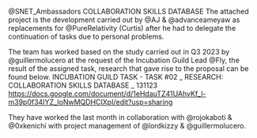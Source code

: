 @SNET_Ambassadors COLLABORATION SKILLS DATABASE 
The attached project is the development carried out by @AJ & @advanceameyaw as replacements for @PureRelativity (Curtis)
after he had to delegate the continuation of tasks due to personal problems.

The team has worked based on the study carried out in Q3 2023 by @guillermolucero at the request of the Incubation Guild Lead @Fly,
the result of the assigned task, research that gave rise to the proposal can be found below. 
INCUBATION GUILD TASK - TASK #02 _ RESEARCH: COLLABORATION SKILLS DATABASE _ 131123
https://docs.google.com/document/d/1eHdauTZ41UAhyKf_l-m39p0f34IYZ_IoNwMQDHCIXpI/edit?usp=sharing

They have worked the last month in collaboration with @rojokaboti & @0xkenichi with project management of @lordkizzy & @guillermolucero.

